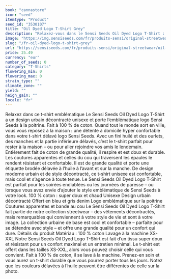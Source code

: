 ```yaml
---
book: "cannastore"
icon: "seed"
itemtype: "Product"
seed_id: "3530107"
title: "Oil Dyed Logo T-Shirt Grey"
description: "Relaxez-vous dans le Sensi Seeds Oil Dyed Logo T-Shirt : design urbain décontracté unisexe, emblématique logo Sensi Seeds. Achetez-le en ligne !"
image: "https://img.sensiseeds.com/fr/produits-sensi/original-streetwear/oil-dyed-logo-t-shirt-grey-image.png"
slug: "/fr-oil-dyed-logo-t-shirt-grey"
url: "https://sensiseeds.com/fr/produits-sensi/original-streetwear/oil-dyed-logo-t-shirt-grey?a_aid=cannastore"
price: 25.49
currency: "eur"
number_of_seeds: 0
category: "T-Shirts"
flowering_min: 0
flowering_max: 0
strain_type: ""
climate_zone: ""
yield: ""
heigh_gain: ""
locale: "fr"
---
```

Relaxez dans ce t-shirt emblématique Le Sensi Seeds Oil Dyed Logo T-Shirt a un design urbain décontracté unisexe et porte l’emblématique logo Sensi Seeds à la poitrine. Fait à 100 % de coton. Quand tout le monde sort en ville, vous vous reposez à la maison : une détente à domicile hyper confortable dans votre t-shirt délavé logo Sensi Seeds. Avec un fini huilé et des ourlets, des manches et la partie inférieure délavés, c’est le t-shirt parfait pour rester à la maison – ou pour aller rejoindre vos amis le lendemain. Entièrement fait de coton de grande qualité, il respire et est doux et durable. Les coutures apparentes et celles du cou qui traversent les épaules le rendent résistant et confortable. Il est de grande qualité et porte une étiquette brodée délavée à l’huile à l’avant et sur la manche. De design moderne urbain et de style décontracté, ce t-shirt unisexe est confortable, mais cool et s’agence à toute tenue. Le Sensi Seeds Oil Dyed Logo T-Shirt est parfait pour les soirées endiablées ou les journées de paresse – ou lorsque vous avez envie d’ajouter le style emblématique de Sensi Seeds à votre look. 100 % coton : super doux et chaud Unisexe Design urbain décontracté Offert en bleu et gris denim Logo emblématique sur la poitrine Coutures apparentes et bande au cou Le Sensi Seeds Oil Dyed Logo T-Shirt fait partie de notre collection streetwear – des vêtements décontractés, mais remarquables qui conviennent à votre style de vie et sont à votre image. La collection urbaine de base est cool et confortable – parfaite pour se détendre avec style – et offre une grande qualité pour un confort qui dure. Détails du produit Matériau : 100 % coton Lavage à la machine XS-XXL Notre Sensi Seeds Oil Dyed Logo T-Shirt est fait d’un tissu super doux et résistant pour un confort maximal et un entretien minimal. Le t-shirt est offert dans les tailles XS-XXL, alors vous pouvez choisir celle qui vous convient. Fait à 100 % de coton, il se lave à la machine. Prenez-en soin et vous aurez un t-shirt durable que vous pourrez porter tous les jours. Notez que les couleurs délavées à l’huile peuvent être différentes de celle sur la photo.

